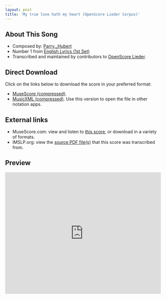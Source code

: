 ```yaml
---
layout: post
title: 'My true love hath my heart (OpenScore Lieder Corpus)'
---
```


## About This Song

- Composed by: [Parry,_Hubert](https://fourscoreandmore.org/openscore/lieder/Parry,_Hubert)
- Number 1 from [English Lyrics (1st Set)](https://fourscoreandmore.org/openscore/lieder/Parry,_Hubert/English_Lyrics_(1st_Set))
- Transcribed and maintained by contributors to [OpenScore Lieder].

[OpenScore Lieder]: https://musescore.com/openscore-lieder-corpus

## Direct Download

Click on the links below to download the score in your preferred format:
- [MuseScore (compressed)](https://github.com/openscore/lieder/blob/main/scores/Parry,_Hubert/English_Lyrics_(1st_Set)/1_My_true_love_hath_my_heart/lc6425218.mscz?raw=true).
- [MusicXML (compressed)](https://github.com/openscore/lieder/blob/main/scores/Parry,_Hubert/English_Lyrics_(1st_Set)/1_My_true_love_hath_my_heart/lc6425218.mxl?raw=true). Use this version to open the file in other notation apps.

## External links

- MuseScore.com: view and listen to [this score][MuseScore], or download in a variety of formats.
- IMSLP.org: view the [source PDF file(s)][IMSLP] that this score was transcribed from.

[MuseScore]: https://musescore.com/score/6425218
[IMSLP]: https://imslp.org/wiki/Special:ReverseLookup/33700

## Preview

<iframe width="100%" height="394" src="https://musescore.com/openscore-lieder-corpus/scores/6425218/embed" frameborder="0" allowfullscreen allow="autoplay; fullscreen"></iframe>
